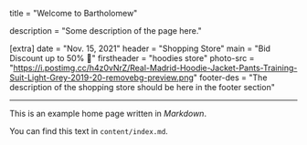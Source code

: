 title = "Welcome to Bartholomew"

description = "Some description of the page here."

[extra]
date = "Nov. 15, 2021"
header = "Shopping Store"
main = "Bid Discount up to 50% 🥳"
firstheader = "hoodies store"
photo-src = "https://i.postimg.cc/h4z0vNrZ/Real-Madrid-Hoodie-Jacket-Pants-Training-Suit-Light-Grey-2019-20-removebg-preview.png"
footer-des = "The description of the shopping store should be here in the footer section"

---

This is an example home page written in _Markdown_.

You can find this text in `content/index.md`.
